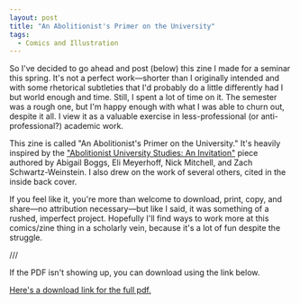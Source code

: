 ```yaml
---
layout: post
title: "An Abolitionist's Primer on the University"
tags:
  - Comics and Illustration
---
```


So I've decided to go ahead and post (below) this zine I made for a seminar this spring. It's not a perfect work—shorter than I originally intended and with some rhetorical subtleties that I'd probably do a little differently had I but world enough and time. Still, I spent a lot of time on it. The semester was a rough one, but I'm happy enough with what I was able to churn out, despite it all. I view it as a valuable exercise in less-professional (or anti-professional?) academic work.

This zine is called "An Abolitionist's Primer on the University." It's heavily inspired by the ["Abolitionist University Studies: An Invitation"](https://abolitionjournal.org/abolitionist-university-studies-an-invitation/) piece authored by Abigail Boggs, Eli Meyerhoff, Nick Mitchell, and Zach Schwartz-Weinstein. I also drew on the work of several others, cited in the inside back cover.

If you feel like it, you're more than welcome to download, print, copy, and share—no attribution necessary—but like I said, it was something of a rushed, imperfect project. Hopefully I'll find ways to work more at this comics/zine thing in a scholarly vein, because it's a lot of fun despite the struggle.

///

<object width="750" height="900" type="application/pdf" data="/assets/pdf/An_Abolitionists_Primer_on_the_University.pdf">
    <p>If the PDF isn't showing up, you can download using the link below.</p>
</object>

[Here's a download link for the full pdf.](/assets/pdf/An_Abolitionists_Primer_on_the_University.pdf)
